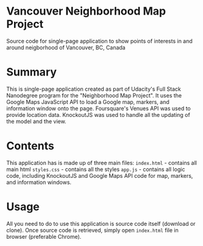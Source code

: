 # Vancouver Neighborhood Map Project

Source code for single-page application to show points of interests in and around neigborhood of Vancouver, BC, Canada

# Summary

This is single-page application created as part of Udacity's Full Stack Nanodegree program for the "Neighborhood Map Project". It uses the Google Maps JavaScript API to load a Google map, markers, and information window onto the page. Foursquare's Venues API was used to provide location data. KnockoutJS was used to handle all the updating of the model and the view.

# Contents

This application has is made up of three main files:
`index.html` - contains all main html
`styles.css` - contains all the styles
`app.js` - contains all logic code, including KnockoutJS and Google Maps API code for map, markers, and information windows.

# Usage
All you need to do to use this application is source code itself (download or clone). Once source code is retrieved, simply open `index.html` file in browser (preferable Chrome).
